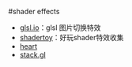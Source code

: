 #shader effects

- [glsl.io](http://transitions.glsl.io/)：glsl 图片切换特效
- [shadertoy](https://www.shadertoy.com/)：好玩shader特效收集
 - [heart](https://www.shadertoy.com/view/XsfGRn)
- [stack.gl](http://stack.gl/)